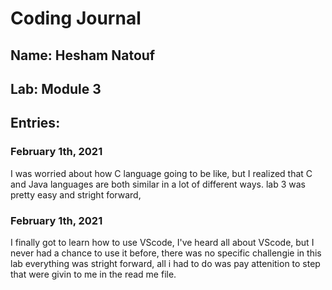 # Coding Journal
## Name: Hesham Natouf
## Lab: Module 3
## Entries:
### February 1th, 2021
I was worried about how C language going to be like, but I realized that C and Java languages are both similar in a lot of different ways. lab 3 was pretty easy and stright forward, 

### February 1th, 2021
I finally got to learn how to use VScode, I've heard all about VScode, but I never had a chance to use it before, there was no specific challengie in this lab everything was stright forward, all i had to do was pay attenition to step that were givin to me in the read me file. 

